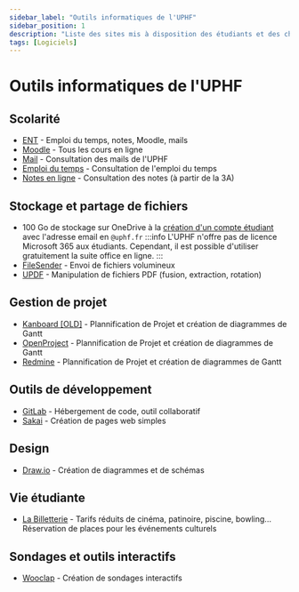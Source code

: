 ```yaml
---
sidebar_label: "Outils informatiques de l'UPHF"
sidebar_position: 1
description: "Liste des sites mis à disposition des étudiants et des chercherus par l'UPHF"
tags: [Logiciels]
---
```


# Outils informatiques de l'UPHF

## Scolarité
- [ENT](https://ent.uphf.fr) - Emploi du temps, notes, Moodle, mails
- [Moodle](https://moodle.uphf.fr) - Tous les cours en ligne
- [Mail](https://mail.uphf.fr) - Consultation des mails de l'UPHF
- [Emploi du temps](https://vtmob.uphf.fr) - Consultation de l'emploi du temps
- [Notes en ligne](https://mdw.uphf.fr/mondossierweb-pegase) - Consultation des notes (à partir de la 3A)

## Stockage et partage de fichiers
- 100 Go de stockage sur OneDrive à la [création d'un compte étudiant](https://www.microsoft.com/fr-fr/education/products/office) avec l'adresse email en `@uphf.fr`
:::info
L'UPHF n'offre pas de licence Microsoft 365 aux étudiants. Cependant, il est possible d'utiliser gratuitement la suite office en ligne.
:::
- [FileSender](https://filesender.renater.fr/Shibboleth.sso/Login?entityID=https://idp.uphf.fr/idp/shibboleth) - Envoi de fichiers volumineux
- [UPDF](https://updf.uphf.fr/) - Manipulation de fichiers PDF (fusion, extraction, rotation)

## Gestion de projet
- [Kanboard [OLD]](https://kanboard.uphf.fr/) - Plannification de Projet et création de diagrammes de Gantt
- [OpenProject](https://openproject.uphf.fr/) - Plannification de Projet et création de diagrammes de Gantt
- [Redmine](https://redmine.uphf.fr/) - Plannification de Projet et création de diagrammes de Gantt


## Outils de développement  
- [GitLab](https://gitlab.uphf.fr/) - Hébergement de code, outil collaboratif
- [Sakai](https://sakai.uphf.fr/) - Création de pages web simples

## Design
- [Draw.io](https://draw.uphf.fr/) - Création de diagrammes et de schémas

## Vie étudiante
- [La Billetterie](https://billetterie.uphf.fr/) - Tarifs réduits de cinéma, patinoire, piscine, bowling... Réservation de places pour les événements culturels

## Sondages et outils interactifs
- [Wooclap](https://app.wooclap.com/api/auth/saml/uphf.fr-3bd13301/login?RelayState=%2Fhome) - Création de sondages interactifs